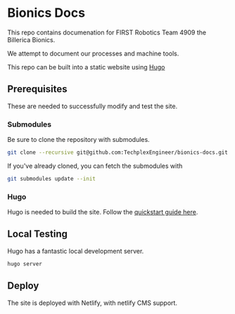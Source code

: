 Bionics Docs
============

This repo contains documenation for FIRST Robotics Team 4909 the Billerica Bionics.

We attempt to document our processes and machine tools.

This repo can be built into a static website using [Hugo](https://gohugo.io)

## Prerequisites
These are needed to successfully modify and test the site.

### Submodules
Be sure to clone the repository with submodules.
```bash
git clone --recursive git@github.com:TechplexEngineer/bionics-docs.git
```
If you've already cloned, you can fetch the submodules with
```bash
git submodules update --init
```
### Hugo
Hugo is needed to build the site. Follow the [quickstart guide here](https://gohugo.io/getting-started/quick-start/).

## Local Testing
Hugo has a fantastic local development server.
```bash
hugo server
```

## Deploy
The site is deployed with Netlify, with netlify CMS support.

